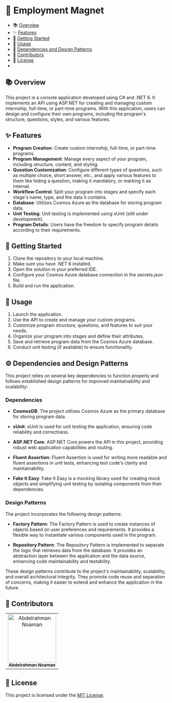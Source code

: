 # 🚀 Employment Magnet

- 📚 [Overview](#about)
- ✨ [Features](#features)
- 🚀 [Getting Started](#gettingStarted)
- 📖 [Usage](#usage)
- 🔧 [Dependencies and Design Patterns](#dependenciesanddesignpatterns)
- 👥 [Contributors](#contributors)
- 📄 [License](#license)
- 
## 📚 Overview
This project is a console application developed using C# and .NET 6. It implements an API using ASP.NET for creating and managing custom internship, full-time, or part-time programs. With this application, users can design and configure their own programs, including the program's structure, questions, styles, and various features.

## ✨ Features
- **Program Creation**: Create custom internship, full-time, or part-time programs.
- **Program Management**: Manage every aspect of your program, including structure, content, and styling.
- **Question Customization**: Configure different types of questions, such as multiple choice, short answer, etc., and apply various features to them like hiding a question, making it mandatory, or marking it as internal.
- **Workflow Control**: Split your program into stages and specify each stage's name, type, and the data it contains.
- **Database**: Utilizes Cosmos Azure as the database for storing program data.
- **Unit Testing**: Unit testing is implemented using xUnit (still under development).
- **Program Details**: Users have the freedom to specify program details according to their requirements.

## 🚀 Getting Started
1. Clone the repository to your local machine.
2. Make sure you have .NET 6 installed.
3. Open the solution in your preferred IDE.
4. Configure your Cosmos Azure database connection in the secrets.json file.
5. Build and run the application.

## 📖 Usage
1. Launch the application.
2. Use the API to create and manage your custom programs.
3. Customize program structure, questions, and features to suit your needs.
4. Organize your program into stages and define their attributes.
5. Save and retrieve program data from the Cosmos Azure database.
6. Conduct unit testing (if available) to ensure functionality.
   
## ⚙️ Dependencies and Design Patterns

This project relies on several key dependencies to function properly and follows established design patterns for improved maintainability and scalability:

### Dependencies

- **CosmosDB**: The project utilizes Cosmos Azure as the primary database for storing program data.

- **xUnit**: xUnit is used for unit testing the application, ensuring code reliability and correctness.

- **ASP.NET Core**: ASP.NET Core powers the API in this project, providing robust web application capabilities and routing.

- **Fluent Assertion**: Fluent Assertion is used for writing more readable and fluent assertions in unit tests, enhancing test code's clarity and maintainability.

- **Fake It Easy**: Fake It Easy is a mocking library used for creating mock objects and simplifying unit testing by isolating components from their dependencies.

### Design Patterns

The project incorporates the following design patterns:

- **Factory Pattern**: The Factory Pattern is used to create instances of objects based on user preferences and requirements. It provides a flexible way to instantiate various components used in the program.

- **Repository Pattern**: The Repository Pattern is implemented to separate the logic that retrieves data from the database. It provides an abstraction layer between the application and the data source, enhancing code maintainability and testability.

These design patterns contribute to the project's maintainability, scalability, and overall architectural integrity. They promote code reuse and separation of concerns, making it easier to extend and enhance the application in the future.



## 👥 Contributors

<table>
  <tr>
    <td align="center">
    <a href="https://github.com/AbdelrahmanNoaman" target="_black">
    <img src="https://avatars.githubusercontent.com/u/76150639?s=400&u=4f3894f139c1383fadc15efdbed6207e936a2a20&v=4"   width="150px;" alt="Abdelrahman Noaman"/>
    <br />
    <sub><b>Abdelrahman Noaman</b></sub></a>
    </td>
  </tr>
 </table>

 ## 📄 License
This project is licensed under the [MIT License](LICENSE.md).

